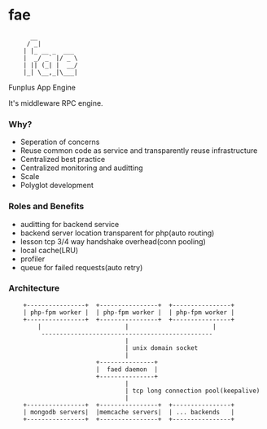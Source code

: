 fae
===

          __           
         / _|          
        | |_ __ _  ___ 
        |  _/ _` |/ _ \
        | || (_| |  __/
        |_| \__,_|\___|
                       
Funplus App Engine

It's middleware RPC engine.

### Why?

*   Seperation of concerns
*   Reuse common code as service and transparently reuse infrastructure
*   Centralized best practice
*   Centralized monitoring and auditting
*   Scale
*   Polyglot development

### Roles and Benefits

*   auditting for backend service
*   backend server location transparent for php(auto routing)
*   lesson tcp 3/4 way handshake overhead(conn pooling)
*   local cache(LRU)
*   profiler
*   queue for failed requests(auto retry)


### Architecture


        +----------------+  +----------------+  +----------------+
        | php-fpm worker |  | php-fpm worker |  | php-fpm worker |
        +----------------+  +----------------+  +----------------+
            |                       |                       |
             -----------------------------------------------
                                    |                        
                                    | unix domain socket
                                    |                        
                            +---------------+
                            |  faed daemon  |
                            +---------------+
                                    |                        
                                    | tcp long connection pool(keepalive)
                                    |                        
        +----------------+  +----------------+  +----------------+
        | mongodb servers|  |memcache servers|  | ... backends   |
        +----------------+  +----------------+  +----------------+


